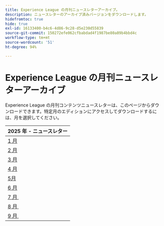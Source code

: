 ```yaml
---
title: Experience League の月刊ニュースレターアーカイブ。
description: ニュースレターのアーカイブ済みバージョンをダウンロードします。
hidefromtoc: true
hide: true
exl-id: 16133400-b4c6-4d86-9c28-d5e230d55839
source-git-commit: 150272efe062cfbabdad4f1987be80a89b4bbd4c
workflow-type: tm+mt
source-wordcount: '51'
ht-degree: 94%

---
```


# Experience League の月刊ニュースレターアーカイブ

Experience League の月刊コンテンツニュースレターは、このページからダウンロードできます。特定月のエディションにアクセスしてダウンロードするには、月を選択してください。

| 2025 年 - ニュースレター |
|------------|
| [1 月](assets/Jan-Newsletter.pdf) |
| [2 月](assets/Feb-Newsletter.pdf) |
| [3 月](assets/March-Newsletter.pdf) |
| [4 月](assets/April-Newsletter.pdf) |
| [5月](assets/May-Newsletter.pdf) |
| [6 月](assets/June-Newsletter.pdf) |
| [7 月 &#x200B;](assets/July-Newsletter.pdf) |
| [8 月 &#x200B;](assets/August-Newsletter.pdf) |
| [9 月 &#x200B;](assets/Sept-Newsletter.pdf) |


